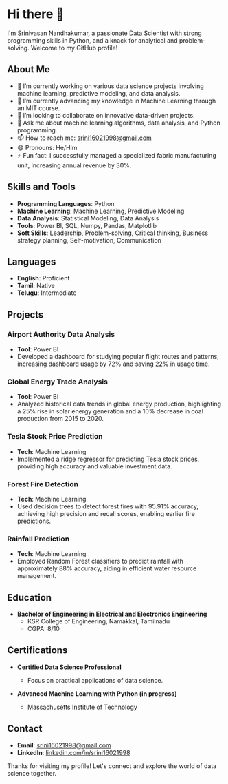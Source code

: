 # Hi there 👋

I'm Srinivasan Nandhakumar, a passionate Data Scientist with strong programming skills in Python, and a knack for analytical and problem-solving. Welcome to my GitHub profile!

## About Me

- 🔭 I’m currently working on various data science projects involving machine learning, predictive modeling, and data analysis.
- 🌱 I’m currently advancing my knowledge in Machine Learning through an MIT course.
- 👯 I’m looking to collaborate on innovative data-driven projects.
- 💬 Ask me about machine learning algorithms, data analysis, and Python programming.
- 📫 How to reach me: [srini16021998@gmail.com](mailto:srini16021998@gmail.com)
- 😄 Pronouns: He/Him
- ⚡ Fun fact: I successfully managed a specialized fabric manufacturing unit, increasing annual revenue by 30%.

## Skills and Tools

- **Programming Languages**: Python
- **Machine Learning**: Machine Learning, Predictive Modeling
- **Data Analysis**: Statistical Modeling, Data Analysis
- **Tools**: Power BI, SQL, Numpy, Pandas, Matplotlib
- **Soft Skills**: Leadership, Problem-solving, Critical thinking, Business strategy planning, Self-motivation, Communication

## Languages

- **English**: Proficient
- **Tamil**: Native
- **Telugu**: Intermediate

## Projects

### Airport Authority Data Analysis
- **Tool**: Power BI
- Developed a dashboard for studying popular flight routes and patterns, increasing dashboard usage by 72% and saving 22% in usage time.

### Global Energy Trade Analysis
- **Tool**: Power BI
- Analyzed historical data trends in global energy production, highlighting a 25% rise in solar energy generation and a 10% decrease in coal production from 2015 to 2020.

### Tesla Stock Price Prediction
- **Tech**: Machine Learning
- Implemented a ridge regressor for predicting Tesla stock prices, providing high accuracy and valuable investment data.

### Forest Fire Detection
- **Tech**: Machine Learning
- Used decision trees to detect forest fires with 95.91% accuracy, achieving high precision and recall scores, enabling earlier fire predictions.

### Rainfall Prediction
- **Tech**: Machine Learning
- Employed Random Forest classifiers to predict rainfall with approximately 88% accuracy, aiding in efficient water resource management.

## Education

- **Bachelor of Engineering in Electrical and Electronics Engineering**
  - KSR College of Engineering, Namakkal, Tamilnadu
  - CGPA: 8/10

## Certifications

- **Certified Data Science Professional**
  - Focus on practical applications of data science.

- **Advanced Machine Learning with Python (in progress)**
  - Massachusetts Institute of Technology

## Contact

- **Email**: [srini16021998@gmail.com](mailto:srini16021998@gmail.com)
- **LinkedIn**: [linkedin.com/in/srini16021998](https://www.linkedin.com/in/srini16021998/)

Thanks for visiting my profile! Let's connect and explore the world of data science together.
